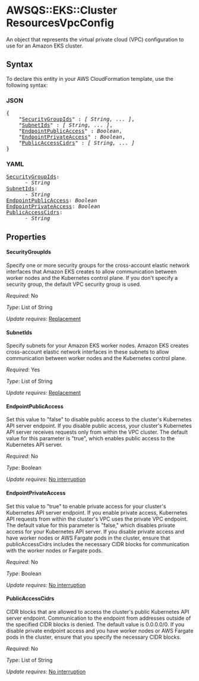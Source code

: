 # AWSQS::EKS::Cluster ResourcesVpcConfig

An object that represents the virtual private cloud (VPC) configuration to use for an Amazon EKS cluster.

## Syntax

To declare this entity in your AWS CloudFormation template, use the following syntax:

### JSON

<pre>
{
    "<a href="#securitygroupids" title="SecurityGroupIds">SecurityGroupIds</a>" : <i>[ String, ... ]</i>,
    "<a href="#subnetids" title="SubnetIds">SubnetIds</a>" : <i>[ String, ... ]</i>,
    "<a href="#endpointpublicaccess" title="EndpointPublicAccess">EndpointPublicAccess</a>" : <i>Boolean</i>,
    "<a href="#endpointprivateaccess" title="EndpointPrivateAccess">EndpointPrivateAccess</a>" : <i>Boolean</i>,
    "<a href="#publicaccesscidrs" title="PublicAccessCidrs">PublicAccessCidrs</a>" : <i>[ String, ... ]</i>
}
</pre>

### YAML

<pre>
<a href="#securitygroupids" title="SecurityGroupIds">SecurityGroupIds</a>: <i>
      - String</i>
<a href="#subnetids" title="SubnetIds">SubnetIds</a>: <i>
      - String</i>
<a href="#endpointpublicaccess" title="EndpointPublicAccess">EndpointPublicAccess</a>: <i>Boolean</i>
<a href="#endpointprivateaccess" title="EndpointPrivateAccess">EndpointPrivateAccess</a>: <i>Boolean</i>
<a href="#publicaccesscidrs" title="PublicAccessCidrs">PublicAccessCidrs</a>: <i>
      - String</i>
</pre>

## Properties

#### SecurityGroupIds

Specify one or more security groups for the cross-account elastic network interfaces that Amazon EKS creates to allow communication between worker nodes and the Kubernetes control plane. If you don't specify a security group, the default VPC security group is used.

_Required_: No

_Type_: List of String

_Update requires_: [Replacement](https://docs.aws.amazon.com/AWSCloudFormation/latest/UserGuide/using-cfn-updating-stacks-update-behaviors.html#update-replacement)

#### SubnetIds

Specify subnets for your Amazon EKS worker nodes. Amazon EKS creates cross-account elastic network interfaces in these subnets to allow communication between worker nodes and the Kubernetes control plane.

_Required_: Yes

_Type_: List of String

_Update requires_: [Replacement](https://docs.aws.amazon.com/AWSCloudFormation/latest/UserGuide/using-cfn-updating-stacks-update-behaviors.html#update-replacement)

#### EndpointPublicAccess

Set this value to "false" to disable public access to the cluster's Kubernetes API server endpoint. If you disable public access, your cluster's Kubernetes API server receives requests only from within the VPC cluster. The default value for this parameter is "true", which enables public access to the Kubernetes API server.

_Required_: No

_Type_: Boolean

_Update requires_: [No interruption](https://docs.aws.amazon.com/AWSCloudFormation/latest/UserGuide/using-cfn-updating-stacks-update-behaviors.html#update-no-interrupt)

#### EndpointPrivateAccess

Set this value to "true" to enable private access for your cluster's Kubernetes API server endpoint. If you enable private access, Kubernetes API requests from within the cluster's VPC uses the private VPC endpoint. The default value for this parameter is "false," which disables private access for your Kubernetes API server. If you disable private access and have worker nodes or AWS Fargate pods in the cluster, ensure that publicAccessCidrs includes the necessary CIDR blocks for communication with the worker nodes or Fargate pods.

_Required_: No

_Type_: Boolean

_Update requires_: [No interruption](https://docs.aws.amazon.com/AWSCloudFormation/latest/UserGuide/using-cfn-updating-stacks-update-behaviors.html#update-no-interrupt)

#### PublicAccessCidrs

CIDR blocks that are allowed to access the cluster's public Kubernetes API server endpoint. Communication to the endpoint from addresses outside of the specified CIDR blocks is denied. The default value is 0.0.0.0/0. If you disable private endpoint access and you have worker nodes or AWS Fargate pods in the cluster, ensure that you specify the necessary CIDR blocks.

_Required_: No

_Type_: List of String

_Update requires_: [No interruption](https://docs.aws.amazon.com/AWSCloudFormation/latest/UserGuide/using-cfn-updating-stacks-update-behaviors.html#update-no-interrupt)

